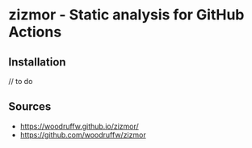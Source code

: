 # zizmor - Static analysis for GitHub Actions

## Installation

// to do

## Sources

- https://woodruffw.github.io/zizmor/
- https://github.com/woodruffw/zizmor
